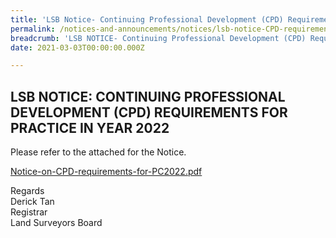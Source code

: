 ```yaml
---
title: 'LSB Notice- Continuing Professional Development (CPD) Requirements for Practice in Year 2022'
permalink: /notices-and-announcements/notices/lsb-notice-CPD-requirements-for-practice-2022/
breadcrumb: 'LSB NOTICE- Continuing Professional Development (CPD) Requirements for Practice in Year 2022'
date: 2021-03-03T00:00:00.000Z

---
```



## LSB NOTICE: CONTINUING PROFESSIONAL DEVELOPMENT (CPD) REQUIREMENTS FOR PRACTICE IN YEAR 2022

Please refer to the attached for the Notice. 

[Notice-on-CPD-requirements-for-PC2022.pdf](https://github.com/isomerpages/mlaw-lsb/files/6074957/Notice-on-CPD-requirements-for-PC2022.pdf)



Regards <br>
Derick Tan <br>
Registrar <br>
Land Surveyors Board
